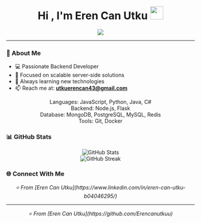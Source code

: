  <h1 align="center">Hi , I'm Eren Can Utku <img 
  src="https://media.giphy.com/media/TEnXkcsHrP4YedChhA/giphy.gif" 
  width="35"></h1>
  <p align="center">
    <a href="https://github.com/DenverCoder1/readme-typing-svg"><img 
  src="https://readme-typing-svg.herokuapp.com?lines=Software+Engineer;Backe
  nd+Developer;Node.js%20|%20Python%20|%20Java%20;Always%20learning%20new%20
  things&center=true&width=500&height=50"></a>
  </p>

  ---

  ### 🚀 About Me
  - 💻 Passionate Backend Developer
  - 🎯 Focused on scalable server-side solutions
  - 🌱 Always learning new technologies
  - 📫 Reach me at: **utkuerencan43@gmail.com**


  <div align="center">
    Languages: JavaScript, Python, Java, C#

  </div>
   <div align="center">
     Backend:   Node.js, Flask
  </div>
   <div align="center">
     Database:  MongoDB, PostgreSQL, MySQL, Redis

  </div>
   <div align="center">
     Tools:     Git, Docker

  </div>




 
  
  ### 📊 GitHub Stats
 <div align="center">
    <img src="https://github-readme-stats.vercel.app/api?username=Erencanutkuu&show_icons=true&theme=radical&hide_border=true" alt="GitHub 
  Stats" />
  </div>

  <div align="center">
    <img src="https://github-readme-streak-stats.herokuapp.com/?user=Erencanutkuu&theme=radical&hide_border=true" alt="GitHub Streak" />
  </div>

  ### 🌐 Connect With Me
 <div align="center">
    <i>⭐️ From [Eren Can Utku](https://www.linkedin.com/in/eren-can-utku-b04046295/)</i>
  </div>

  ---
  <div align="center">
    <i>⭐️ From [Eren Can Utku](https://github.com/Erencanutkuu)</i>
  </div>

